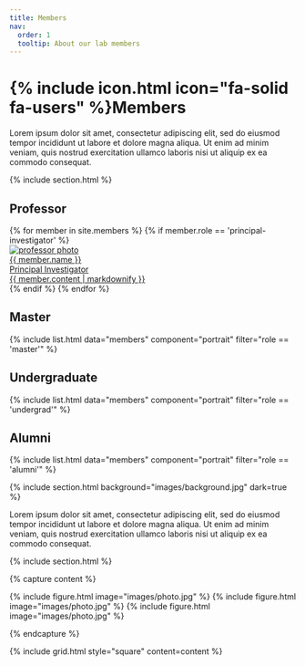 ```yaml
---
title: Members
nav:
  order: 1
  tooltip: About our lab members
---
```


# {% include icon.html icon="fa-solid fa-users" %}Members

Lorem ipsum dolor sit amet, consectetur adipiscing elit, sed do eiusmod tempor
incididunt ut labore et dolore magna aliqua. Ut enim ad minim veniam, quis
nostrud exercitation ullamco laboris nisi ut aliquip ex ea commodo consequat.

{% include section.html %}

<h2>Professor</h2>
<div class="member-section">
  {% for member in site.members %}
    {% if member.role == 'principal-investigator' %}
      <div class="professor-card">
        <a
          {% if page.slug != member.slug %}
            href="{{ member.url | relative_url | uri_escape }}"
          {% endif %}
          class="professor-card-link"
          aria-label="{{ member.name | default: "professor link" | regex_strip }}"
        >
          <div class="professor-photo">
            <img
              src="{{ member.image | relative_url | uri_escape }}"
              alt="professor photo"
              loading="lazy"
              {% include fallback.html %}
            >
          </div>
          <div class="professor-info">
            <div class="professor-name">{{ member.name }}</div>
            <div class="professor-title">Principal Investigator</div>
            <div class="professor-bio">
              {{ member.content | markdownify }}
            </div>
          </div>
        </a>
      </div>
    {% endif %}
  {% endfor %}
</div>

<h2>Master</h2>
<div class="member-section">
  {% include list.html data="members" component="portrait" filter="role == 'master'" %}
</div>

<h2>Undergraduate</h2>
<div class="member-section">
  {% include list.html data="members" component="portrait" filter="role == 'undergrad'" %}
</div>

<h2>Alumni</h2>
<div class="member-section">
  {% include list.html data="members" component="portrait" filter="role == 'alumni'" %}
</div>

{% include section.html background="images/background.jpg" dark=true %}

Lorem ipsum dolor sit amet, consectetur adipiscing elit, sed do eiusmod tempor
incididunt ut labore et dolore magna aliqua. Ut enim ad minim veniam, quis
nostrud exercitation ullamco laboris nisi ut aliquip ex ea commodo consequat.

{% include section.html %}

{% capture content %}

{% include figure.html image="images/photo.jpg" %}
{% include figure.html image="images/photo.jpg" %}
{% include figure.html image="images/photo.jpg" %}

{% endcapture %}

{% include grid.html style="square" content=content %}
